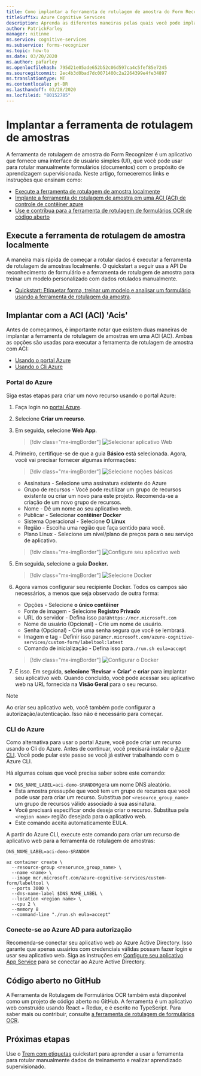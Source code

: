 ```yaml
---
title: Como implantar a ferramenta de rotulagem de amostra do Form Recognizer
titleSuffix: Azure Cognitive Services
description: Aprenda as diferentes maneiras pelas quais você pode implantar a ferramenta de rotulagem de amostra do Form Recognizer para ajudar no aprendizado supervisionado.
author: PatrickFarley
manager: nitinme
ms.service: cognitive-services
ms.subservice: forms-recognizer
ms.topic: how-to
ms.date: 03/20/2020
ms.author: pafarley
ms.openlocfilehash: 795d21e05ade652b52c06d597ca4c5fef85e7245
ms.sourcegitcommit: 2ec4b3d0bad7dc0071400c2a2264399e4fe34897
ms.translationtype: MT
ms.contentlocale: pt-BR
ms.lasthandoff: 03/28/2020
ms.locfileid: "80152785"
---
```

# <a name="deploy-the-sample-labeling-tool"></a>Implantar a ferramenta de rotulagem de amostras

A ferramenta de rotulagem de amostra do Form Recognizer é um aplicativo que fornece uma interface de usuário simples (UI), que você pode usar para rotular manualmente formulários (documentos) com o propósito de aprendizagem supervisionada. Neste artigo, forneceremos links e instruções que ensinam como:

* [Execute a ferramenta de rotulagem de amostra localmente](#run-the-sample-labeling-tool-locally)
* [Implante a ferramenta de rotulagem de amostra em uma ACI (ACI) de controle de contêiner azure](#deploy-with-azure-container-instances-aci)
* [Use e contribua para a ferramenta de rotulagem de formulários OCR de código aberto](#open-source-on-github)

## <a name="run-the-sample-labeling-tool-locally"></a>Execute a ferramenta de rotulagem de amostra localmente

A maneira mais rápida de começar a rotular dados é executar a ferramenta de rotulagem de amostras localmente. O quickstart a seguir usa a API De reconhecimento de formulário e a ferramenta de rotulagem de amostra para treinar um modelo personalizado com dados rotulados manualmente. 

* [Quickstart: Etiquetar forma, treinar um modelo e analisar um formulário usando a ferramenta de rotulagem da amostra](./quickstarts/label-tool.md).

## <a name="deploy-with-azure-container-instances-aci"></a>Implantar com a ACI (ACI) 'Acis'

Antes de começarmos, é importante notar que existem duas maneiras de implantar a ferramenta de rotulagem de amostras em uma ACI (AC). Ambas as opções são usadas para executar a ferramenta de rotulagem de amostra com ACI: 

* [Usando o portal Azure](#azure-portal)
* [Usando o Cli Azure](#azure-cli)

### <a name="azure-portal"></a>Portal do Azure

Siga estas etapas para criar um novo recurso usando o portal Azure: 

1. Faça login no [portal Azure](https://portal.azure.com/signin/index/).
2. Selecione **Criar um recurso**. 
3. Em seguida, selecione **Web App**. 

   > [!div class="mx-imgBorder"]
   > ![Selecionar aplicativo Web](./media/quickstarts/formre-create-web-app.png)
   
4. Primeiro, certifique-se de que a guia **Básico** está selecionada. Agora, você vai precisar fornecer algumas informações: 

   > [!div class="mx-imgBorder"]
   > ![Selecione noções básicas](./media/quickstarts/formre-select-basics.png)
   * Assinatura - Selecione uma assinatura existente do Azure
   * Grupo de recursos - Você pode reutilizar um grupo de recursos existente ou criar um novo para este projeto. Recomenda-se a criação de um novo grupo de recursos.
   * Nome - Dê um nome ao seu aplicativo web. 
   * Publicar - Selecionar **contêiner Docker**
   * Sistema Operacional - Selecione **O Linux**
   * Região - Escolha uma região que faça sentido para você.
   * Plano Linux - Selecione um nível/plano de preços para o seu serviço de aplicativo. 

   > [!div class="mx-imgBorder"]
   > ![Configure seu aplicativo web](./media/quickstarts/formre-select-docker-linux.png)

5. Em seguida, selecione a guia **Docker.** 

   > [!div class="mx-imgBorder"]
   > ![Selecione Docker](./media/quickstarts/formre-select-docker.png)

6. Agora vamos configurar seu recipiente Docker. Todos os campos são necessários, a menos que seja observado de outra forma:

   * Opções - Selecione **o único contêiner**
   * Fonte de imagem - Selecione **Registro Privado** 
   * URL do servidor - Defina isso para`https://mcr.microsoft.com`
   * Nome de usuário (Opcional) - Crie um nome de usuário. 
   * Senha (Opcional) - Crie uma senha segura que você se lembrará.
   * Imagem e tag - Definir isso para`mcr.microsoft.com/azure-cognitive-services/custom-form/labeltool:latest`
   * Comando de inicialização - Defina isso para`./run.sh eula=accept`

   > [!div class="mx-imgBorder"]
   > ![Configurar o Docker](./media/quickstarts/formre-configure-docker.png)

7. É isso. Em seguida, **selecione 'Revisar + Criar'** e **criar** para implantar seu aplicativo web. Quando concluído, você pode acessar seu aplicativo web na URL fornecida na **Visão Geral** para o seu recurso.

> [!NOTE]
> Ao criar seu aplicativo web, você também pode configurar a autorização/autenticação. Isso não é necessário para começar. 

### <a name="azure-cli"></a>CLI do Azure

Como alternativa para usar o portal Azure, você pode criar um recurso usando o Cli do Azure. Antes de continuar, você precisará instalar o [Azure CLI](https://docs.microsoft.com/cli/azure/install-azure-cli?view=azure-cli-latest). Você pode pular este passo se você já estiver trabalhando com o Azure CLI. 

Há algumas coisas que você precisa saber sobre este comando:

* `DNS_NAME_LABEL=aci-demo-$RANDOM`gera um nome DNS aleatório. 
* Esta amostra pressupõe que você tem um grupo de recursos que você pode usar para criar um recurso. Substitua por `<resource_group_name>` um grupo de recursos válido associado à sua assinatura. 
* Você precisará especificar onde deseja criar o recurso. Substitua pela `<region name>` região desejada para o aplicativo web. 
* Este comando aceita automaticamente EULA.

A partir do Azure CLI, execute este comando para criar um recurso de aplicativo web para a ferramenta de rotulagem de amostras: 

```azurecli
DNS_NAME_LABEL=aci-demo-$RANDOM

az container create \
  --resource-group <resorunce_group_name> \
  --name <name> \
  --image mcr.microsoft.com/azure-cognitive-services/custom-form/labeltool \
  --ports 3000 \
  --dns-name-label $DNS_NAME_LABEL \
  --location <region name> \
  --cpu 2 \
  --memory 8
  --command-line "./run.sh eula=accept"
```

### <a name="connect-to-azure-ad-for-authorization"></a>Conecte-se ao Azure AD para autorização

Recomenda-se conectar seu aplicativo web ao Azure Active Directory. Isso garante que apenas usuários com credenciais válidas possam fazer login e usar seu aplicativo web. Siga as instruções em [Configure seu aplicativo App Service](https://docs.microsoft.com/azure/app-service/configure-authentication-provider-aad) para se conectar ao Azure Active Directory.

## <a name="open-source-on-github"></a>Código aberto no GitHub

A Ferramenta de Rotulagem de Formulários OCR também está disponível como um projeto de código aberto no GitHub. A ferramenta é um aplicativo web construído usando React + Redux, e é escrito no TypeScript. Para saber mais ou contribuir, consulte [a ferramenta de rotulagem de formulários OCR](https://github.com/microsoft/OCR-Form-Tools/blob/master/README.md).

## <a name="next-steps"></a>Próximas etapas

Use o [Trem com etiquetas](./quickstarts/label-tool.md) quickstart para aprender a usar a ferramenta para rotular manualmente dados de treinamento e realizar aprendizado supervisionado.
